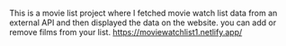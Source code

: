 This is a movie list project where I fetched movie watch list data from an external API and then displayed the data on the website. you can add or remove films from your list.                     https://moviewatchlist1.netlify.app/     
 
